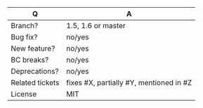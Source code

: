 | Q               | A
| --------------- | -----
| Branch?         | 1.5, 1.6 or master <!-- see the comment below -->
| Bug fix?        | no/yes
| New feature?    | no/yes
| BC breaks?      | no/yes
| Deprecations?   | no/yes <!-- don't forget to update the UPGRADE-*.md file -->
| Related tickets | fixes #X, partially #Y, mentioned in #Z
| License         | MIT

<!--
 - Bug fixes must be submitted against the 1.5 or 1.6 branch (the lowest possible)
 - Features and deprecations must be submitted against the master branch
 - Make sure that the correct base branch is set
-->
